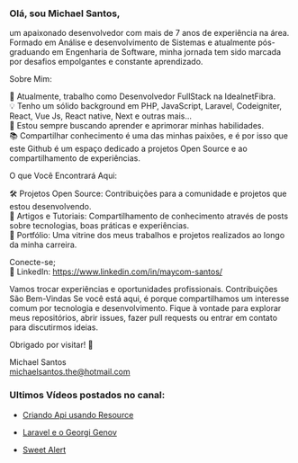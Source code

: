 ### Olá, sou Michael Santos, 
um apaixonado desenvolvedor com mais de 7 anos de experiência na área. Formado em Análise e desenvolvimento de Sistemas e atualmente pós-graduando em Engenharia de Software, minha jornada tem sido marcada por desafios empolgantes e constante aprendizado.

Sobre Mim:<br>

🚀 Atualmente, trabalho como Desenvolvedor FullStack na IdealnetFibra.<br>
💡 Tenho um sólido background em PHP, JavaScript, Laravel, Codeigniter, React, Vue Js, React native, Next e outras mais...<br>
🌱 Estou sempre buscando aprender e aprimorar minhas habilidades.<br>
📚 Compartilhar conhecimento é uma das minhas paixões, e é por isso que este Github é um espaço dedicado a projetos Open Source e ao compartilhamento de experiências.

O que Você Encontrará Aqui:<br>

🛠️ Projetos Open Source: Contribuições para a comunidade e projetos que estou desenvolvendo.<br>
📝 Artigos e Tutoriais: Compartilhamento de conhecimento através de posts sobre tecnologias, boas práticas e experiências.<br>
🚀 Portfólio: Uma vitrine dos meus trabalhos e projetos realizados ao longo da minha carreira.

Conecte-se;<br>
💼 LinkedIn: https://www.linkedin.com/in/maycom-santos/

Vamos trocar experiências e oportunidades profissionais.
Contribuições São Bem-Vindas
Se você está aqui, é porque compartilhamos um interesse comum por tecnologia e desenvolvimento. Fique à vontade para explorar meus repositórios, abrir issues, fazer pull requests ou entrar em contato para discutirmos ideias.

Obrigado por visitar! 🚀

Michael Santos<br>
michaelsantos.the@hotmail.com

### Ultimos Vídeos postados no canal: 

- [Criando Api usando Resource](https://www.youtube.com/watch?v=fa_Hr_2PMJI)<br>

- [Laravel e o Georgi Genov](https://www.youtube.com/watch?v=_crmnUqUcZc)<br>

- [Sweet Alert](https://www.youtube.com/watch?v=8oxS1d2PpSg)<br>


